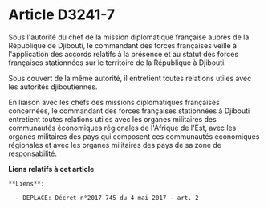 # Article D3241-7

Sous l'autorité du chef de la mission diplomatique française auprès de la République de Djibouti, le commandant des forces
françaises veille à l'application des accords relatifs à la présence et au statut des forces françaises stationnées sur le
territoire de la République à Djibouti.

Sous couvert de la même autorité, il entretient toutes relations utiles avec les autorités djiboutiennes.

En liaison avec les chefs des missions diplomatiques françaises concernées, le commandant des forces françaises stationnées à
Djibouti entretient toutes relations utiles avec les organes militaires des communautés économiques régionales de l'Afrique
de l'Est, avec les organes militaires des pays qui composent ces communautés économiques régionales et avec les organes
militaires des pays de sa zone de responsabilité.

**Liens relatifs à cet article**

	**Liens**:

	  - DEPLACE: Décret n°2017-745 du 4 mai 2017 - art. 2
